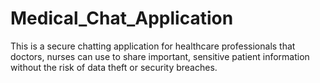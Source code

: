 # Medical_Chat_Application
This is a secure chatting application for healthcare professionals that doctors, nurses can use to share important, sensitive patient information without the risk of data theft or security breaches.
